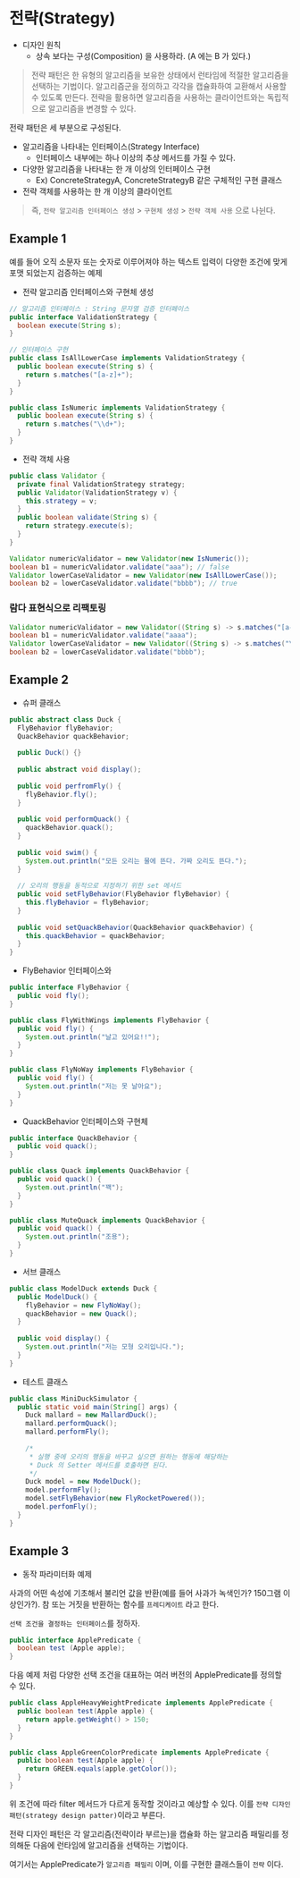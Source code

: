 # 전략(Strategy)

- 디자인 원칙
  - 상속 보다는 구성(Composition) 을 사용하라. (A 에는 B 가 있다.)

> 전략 패턴은 한 유형의 알고리즘을 보유한 상태에서 런타임에 적절한 알고리즘을 선택하는 기법이다. 알고리즘군을 정의하고 각각을 캡슐화하여 교환해서
사용할 수 있도록 만든다. 전략을 활용하면 알고리즘을 사용하는 클라이언트와는 독립적으로 알고리즘을 변경할 수 있다.

전략 패턴은 세 부분으로 구성된다.

- 알고리즘을 나타내는 인터페이스(Strategy Interface)
  - 인터페이스 내부에는 하나 이상의 추상 메서드를 가질 수 있다.
- 다양한 알고리즘을 나타내는 한 개 이상의 인터페이스 구현
  - Ex) ConcreteStrategyA, ConcreteStrategyB 같은 구체적인 구현 클래스
- 전략 객체를 사용하는 한 개 이상의 클라이언트

> 즉, `전략 알고리즘 인터페이스 생성` > `구현체 생성` > `전략 객체 사용` 으로 나뉜다.

## Example 1

예를 들어 오직 소문자 또는 숫자로 이루어져야 하는 텍스트 입력이 다양한 조건에 맞게 포맷 되었는지 검증하는 예제

- 전략 알고리즘 인터페이스와 구현체 생성

```java
// 알고리즘 인터페이스 : String 문자열 검증 인터페이스
public interface ValidationStrategy {
  boolean execute(String s); 
}

// 인터페이스 구현
public class IsAllLowerCase implements ValidationStrategy {
  public boolean execute(String s) {
    return s.matches("[a-z]+");
  }
}

public class IsNumeric implements ValidationStrategy {
  public boolean execute(String s) {
    return s.matches("\\d+");
  }
}
```

- 전략 객체 사용

```java
public class Validator {
  private final ValidationStrategy strategy;
  public Validator(ValidationStrategy v) {
    this.strategy = v;
  }
  public boolean validate(String s) {
    return strategy.execute(s);
  }
}

Validator numericValidator = new Validator(new IsNumeric());
boolean b1 = numericValidator.validate("aaa"); // false
Validator lowerCaseValidator = new Validator(new IsAllLowerCase());
boolean b2 = lowerCaseValidator.validate("bbbb"); // true
```

### 람다 표현식으로 리팩토링

```java
Validator numericValidator = new Validator((String s) -> s.matches("[a-z]+"));
boolean b1 = numericValidator.validate("aaaa");
Validator lowerCaseValidator = new Validator((String s) -> s.matches("\\d+"));
boolean b2 = lowerCaseValidator.validate("bbbb");
```

## Example 2

- 슈퍼 클래스

```java
public abstract class Duck {
  FlyBehavior flyBehavior;
  QuackBehavior quackBehavior;
  
  public Duck() {}
  
  public abstract void display();
  
  public void perfromFly() {
    flyBehavior.fly();
  }
  
  public void performQuack() {
    quackBehavior.quack();
  }
  
  public void swim() {
    System.out.println("모든 오리는 물에 뜬다. 가짜 오리도 뜬다.");
  }
  
  // 오리의 행동을 동적으로 지정하기 위한 set 메서드
  public void setFlyBehavior(FlyBehavior flyBehavior) {
    this.flyBehavior = flyBehavior;
  }
  
  public void setQuackBehavior(QuackBehavior quackBehavior) {
    this.quackBehavior = quackBehavior;
  }
}
```

- FlyBehavior 인터페이스와 

```java
public interface FlyBehavior {
  public void fly();
}

public class FlyWithWings implements FlyBehavior {
  public void fly() {
    System.out.println("날고 있어요!!");
  }
}

public class FlyNoWay implements FlyBehavior {
  public void fly() {
    System.out.println("저는 못 날아요");
  }
}
```

- QuackBehavior 인터페이스와 구현체

```java
public interface QuackBehavior {
  public void quack();
}

public class Quack implements QuackBehavior {
  public void quack() {
    System.out.println("꽥");  
  }
}

public class MuteQuack implements QuackBehavior {
  public void quack() {
    System.out.println("조용");
  }
}
```

- 서브 클래스

```java
public class ModelDuck extends Duck {
  public ModelDuck() {
    flyBehavior = new FlyNoWay();
    quackBehavior = new Quack();
  }
  
  public void display() {
    System.out.println("저는 모형 오리입니다.");
  }
}
```

- 테스트 클래스

```java
public class MiniDuckSimulator {
  public static void main(String[] args) {
    Duck mallard = new MallardDuck();
    mallard.performQuack();
    mallard.performFly();
    
    /*
     * 실행 중에 오리의 행동을 바꾸고 싶으면 원하는 행동에 해당하는
     * Duck 의 Setter 메서드를 호출하면 된다.
     */
    Duck model = new ModelDuck();
    model.performFly();
    model.setFlyBehavior(new FlyRocketPowered());
    model.perfomFly();
  }
}
```

## Example 3

- 동작 파라미터화 예제

사과의 어떤 속성에 기초해서 불리언 값을 반환(예를 들어 사과가 녹색인가? 150그램 이상인가?). 참 또는 거짓을 반환하는 함수를 `프레디케이트` 라고 한다.

`선택 조건을 결정하는 인터페이스`를 정하자.

```java
public interface ApplePredicate {
  boolean test (Apple apple);
}
```

다음 예제 처럼 다양한 선택 조건을 대표하는 여러 버전의 ApplePredicate를 정의할 수 있다.

```java
public class AppleHeavyWeightPredicate implements ApplePredicate {
  public boolean test(Apple apple) {
    return apple.getWeight() > 150;
  }
}

public class AppleGreenColorPredicate implements ApplePredicate {
  public boolean test(Apple apple) {
    return GREEN.equals(apple.getColor());
  }
}
```

위 조건에 따라 filter 메서드가 다르게 동작할 것이라고 예상할 수 있다. 이를 `전략 디자인패턴(strategy design patter)`이라고 부른다.

전략 디자인 패턴은 각 알고리즘(전략이라 부르는)을 캡슐화 하는 알고리즘 패밀리를 정의해둔 다음에 런타임에 알고리즘을 선택하는 기법이다.

여기서는 ApplePredicate가 `알고리즘 패밀리` 이며, 이를 구현한 클래스들이 `전략` 이다.
